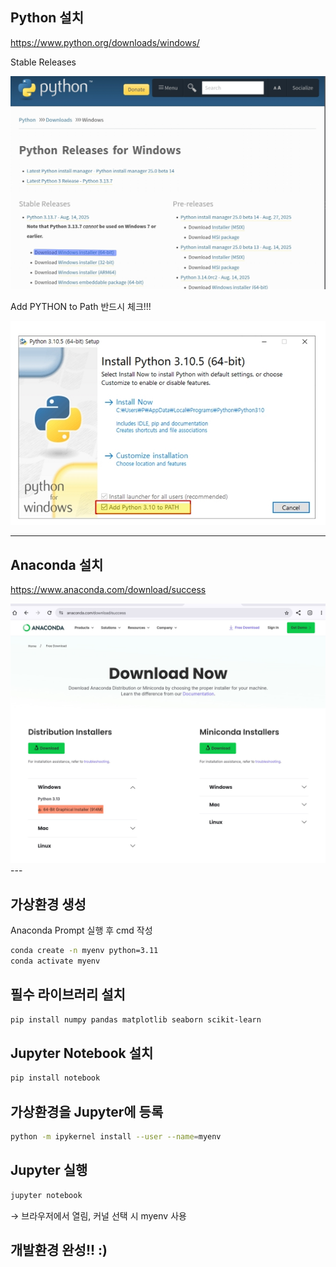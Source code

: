 ## Python 설치
https://www.python.org/downloads/windows/

Stable Releases

<img src='https://raw.githubusercontent.com/isjo-dit/Lecture/cd511f9e7a2e5194e8c692b022f3111bccca77d2/Screenshot_20250907_204332_Chrome.jpg' width=600>

Add PYTHON to Path 반드시 체크!!!

<img src='https://raw.githubusercontent.com/isjo-dit/Lecture/cd511f9e7a2e5194e8c692b022f3111bccca77d2/Screenshot_20250907_204504_Chrome.jpg' width=600>

---

## Anaconda 설치
https://www.anaconda.com/download/success

<img src='https://raw.githubusercontent.com/isjo-dit/Lecture/cd511f9e7a2e5194e8c692b022f3111bccca77d2/Screenshot_20250907_204721_Chrome.jpg' width=600>
---

## 가상환경 생성

Anaconda Prompt 실행 후 cmd 작성
```bash
conda create -n myenv python=3.11
conda activate myenv
```

## 필수 라이브러리 설치
```bash
pip install numpy pandas matplotlib seaborn scikit-learn
```

## Jupyter Notebook 설치
```bash
pip install notebook
```

## 가상환경을 Jupyter에 등록
```bash
python -m ipykernel install --user --name=myenv 
```

## Jupyter 실행
```bash
jupyter notebook
```

→ 브라우저에서 열림, 커널 선택 시 myenv 사용

## 개발환경 완성!! :)
